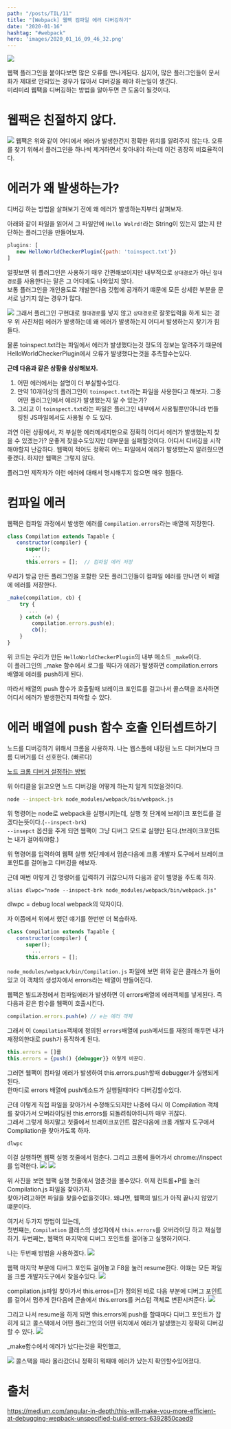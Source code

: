 ```yaml
---
path: "/posts/TIL/11"
title: "[Webpack] 웹팩 컴파일 에러 디버깅하기"
date: "2020-01-16"
hashtag: "#webpack"
hero: 'images/2020_01_16_09_46_32.png'
---
```

![](images/2020_01_16_09_46_32.png)

웹팩 플러그인을 붙이다보면 많은 오류를 만나게된다. 심지어, 많은 플러그인들이 문서화가 제대로 안되있는 경우가 많아서 디버깅을 해야 하는일이 생긴다.  
미리미리 웹팩을 디버깅하는 방법을 알아두면 큰 도움이 될것이다.

# 웹팩은 친절하지 않다.
![](images/2020_01_16_09_48_02.png)
웹팩은 위와 같이 어디에서 에러가 발생한건지 정확한 위치를 알려주지 않는다.
오류를 찾기 위해서 플러그인을 하나씩 제거하면서 찾아내야 하는데 이건 굉장히 비효율적이다.

# 에러가 왜 발생하는가?
디버깅 하는 방법을 살펴보기 전에 왜 에러가 발생하는지부터 살펴보자.

아래와 같이 파일을 읽어서 그 파일안에 `Hello Wolrd!`라는 String이 있는지 없는지 판단하는 플러그인을 만들어보자.

```javascript
plugins: [
   new HelloWorldCheckerPlugin({path: 'toinspect.txt'})
]
```

얼핏보면 위 플러그인은 사용하기 매우 간편해보이지만 내부적으로 `상대경로`가 아닌 `절대경로`를 사용한다는 말은 그 어디에도 나와있지 않다.  
보통 플러그인을 개인용도로 개발한다음 깃헙에 공개하기 떄문에 모든 상세한 부분을 문서로 남기지 않는 경우가 많다.

![](images/2020_01_16_09_48_02.png)
그래서 플러그인 구현대로 `절대경로`를 넣지 않고 `상대경로`로 잘못입력을 하게 되는 경우 위 사진처럼 에러가 발생하는데 왜 에러가 발생하는지 어디서 발생하는지 찾기가 힘들다.  

물론 toinspect.txt라는 파일에서 에러가 발생했다는것 정도의 정보는 알려주기 떄문에 HelloWorldCheckerPlugin에서 오류가 발생했다는것을 추측할수는있다.

__근데 다음과 같은 상황을 상상해보자.__  
1. 어떤 에러에서는 설명이 더 부실할수있다.
2. 만약 10개이상의 플러그인이 `toinspect.txt`라는 파일을 사용한다고 해보자. 그중 어떤 플러그인에서 에러가 발생했는지 알 수 있는가?
3. 그리고 이 `toinspect.txt`라는 파일은 플러그인 내부에서 사용될뿐만아니라 번들링된 JS파일에서도 사용될 수 도 있다.

과연 이런 상황에서, 저 부실한 에러메세지만으로 정확히 어디서 에러가 발생했는지 찾을 수 있겠는가? 운좋게 찾을수도있지만 대부분을 실패할것이다.
어디서 디버깅을 시작해야할지 난감하다. 웹팩이 적어도 정확히 어느 파일에서 에러가 발생했는지 알려줬으면 좋겠다. 하지만 웹팩은 그렇지 않다.

플러그인 제작자가 이런 에러에 대해서 명시해두지 않으면 매우 힘들다.

# 컴파일 에러
웹팩은 컴파일 과정에서 발생한 에러를 `Compilation.errors`라는 배열에 저장한다.
```javascript
class Compilation extends Tapable {
   constructor(compiler) {
      super();
        ...
      this.errors = [];  // 컴파일 에러 저장
```
우리가 방금 만든 플러그인을 포함한 모든 플러그인들이 컴파일 에러를 만나면 이 배열에 에러를 저장한다.

```javascript
_make(compilation, cb) {
    try {
       ...
    } catch (e) {
        compilation.errors.push(e);
        cb();
    }
}
```
위 코드는 우리가 만든 `HelloWorldCheckerPlugin`의 내부 메소드 `_make`이다.  
이 플러그인의 _make 함수에서 로그를 찍다가 에러가 발생하면 compilation.errors 배열에 에러를 push하게 된다. 

따라서 배열의 push 함수가 호출될때 브레이크 포인트를 걸고나서 콜스택을 조사하면 어디서 에러가 발생한건지 파악할 수 있다.

# 에러 배열에 push 함수 호출 인터셉트하기
노드를 디버깅하기 위해서 크롬을 사용하자. 나는 웹스톰에 내장된 노드 디버거보다 크롬 디버거를 더 선호한다. (빠르다)

[노드 크롬 디버거 설정하는 방법](https://medium.com/@paul_irish/debugging-node-js-nightlies-with-chrome-devtools-7c4a1b95ae27)

위 아티클을 읽고오면 노드 디버깅을 어떻게 하는지 알게 되었을것이다.
```bash
node --inspect-brk node_modules/webpack/bin/webpack.js
```
위 명령어는 node로 webpack을 실행시키는데, 실행 첫 단계에 브레이크 포인트를 걸겠다는뜻이다.(`--inspect-brk`)  
`--insepct` 옵션을 주게 되면 웹팩이 그냥 디버그 모드로 실행만 된다.(브레이크포인트는 내가 걸어줘야함.)

위 명령어를 입력하여 웹팩 실행 첫단계에서 멈춘다음에 크롬 개발자 도구에서 브레이크 포인트를 걸어놓고 디버깅을 해보자.

근데 매번 이렇게 긴 명령어를 입력하기 귀찮으니까 다음과 같이 별명을 주도록 하자.
```shell
alias dlwpc="node --inspect-brk node_modules/webpack/bin/webpack.js"
```
dlwpc = debug local webpack의 약자이다.

자 이쯤에서 위에서 했던 얘기를 한번만 더 복습하자.
```javascript
class Compilation extends Tapable {
   constructor(compiler) {
      super();
        ...
      this.errors = [];
```
`node_modules/webpack/bin/Compilation.js` 파일에 보면 위와 같은 클래스가 들어있고 이 객체의 생성자에서 errors라는 배열이 만들어진다.

웹팩은 빌드과정에서 컴파일에러가 발생하면 이 errors배열에 에러객체를 넣게된다. 즉 다음과 같은 함수를 웹팩이 호출시킨다.
```javascript
compilation.errors.push(e) // e는 에러 객체
```

그래서 이 `Compilation`객체에 정의된 `errors`배열에 `push`메서드를 재정의 해두면 내가 재정의한대로 push가 동작하게 된다.
```javascript
this.errors = []를
this.errors = {push() {debugger}} 이렇게 바꾼다.
```

그러면 웹팩이 컴파일 에러가 발생하여 this.errors.push할때 debugger가 실행되게 된다.  
한마디로 errors 배열에 push메소드가 실행될때마다 디버깅할수있다.

근데 이렇게 직접 파일을 찾아가서 수정해도되지만 나중에 다시 이 Compilation 객체를 찾아가서 오버라이딩된 this.errors를 되돌려줘야하니까 매우 귀찮다.  
그래서 그렇게 하지말고 첫줄에서 브레이크포인트 잡은다음에 크롬 개발자 도구에서 Compliation을 찾아가도록 하자.

```shell
dlwpc
```
이걸 실행하면 웹팩 실행 첫줄에서 멈춘다. 그리고 크롬에 들어가서 chrome://inspect를 입력한다.
![](images/2020_01_16_13_18_48.png)
![](images/2020_01_16_13_18_59.png)

위 사진을 보면 웹팩 실행 첫줄에서 멈춘것을 볼수있다. 이제 컨트롤+P를 눌러 Compilation.js 파일을 찾아가자.  
찾아가려고하면 파일을 찾을수없을것이다. 왜냐면, 웹팩의 빌드가 아직 끝나지 않았기 떄문이다.

여기서 두가지 방법이 있는데,  
첫번쨰는, `Compilation` 클래스의 생성자에서 `this.errors`를 오버라이딩 하고 재실행하기.
두번째는, 웹팩의 마지막에 디버그 포인트를 걸어놓고 실행하기이다.

나는 두번째 방법을 사용하겠다.
![](images/2020_01_16_13_23_30.png)

웹팩 마지막 부분에 디버그 포인트 걸어놓고 F8을 눌러 resume한다. 이떄는 모든 파일을 크롬 개발자도구에서 찾을수있다.
![](images/2020_01_16_13_24_20.png)

compilation.js파일 찾아가서 this.erros=[]가 정의된 바로 다음 부분에 디버그 포인트를 걸어서 멈추게 한다음에 콘솔에서 this.errors를 커스텀 객체로 변환시켜준다.
![](images/2020_01_16_13_26_14.png)

그리고 나서 resume을 하게 되면 this.errors에 push를 할때마다 디버그 포인트가 잡히게 되고 콜스택에서 어떤 플러그인의 어떤 위치에서 에러가 발생했는지 정확히 디버깅할 수 있다.
![](images/2020_01_16_13_28_01.png)

_make함수에서 에러가 났다는것을 확인했고,

![](images/2020_01_16_13_28_21.png)
콜스택을 따라 올라갔더니 정확히 뭐때매 에러가 났는지 확인할수있어졌다.















# 출처
https://medium.com/angular-in-depth/this-will-make-you-more-efficient-at-debugging-wepback-unspecified-build-errors-6392850caed9




